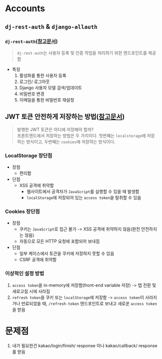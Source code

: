 # Accounts
## `dj-rest-auth` & `django-allauth`
### `dj-rest-auth`([참고문서](https://dj-rest-auth.readthedocs.io/en/latest/index.html))
> `dj-rest-auth`는 사용자 등록 및 인증 작업을 처리하기 위한 엔드포인트를 제공함
* 특징
    1. 활성화를 통한 사용자 등록
    2. 로그인/ 로그아웃
    3. Django 사용자 모델 검색/업데이트
    4. 비밀번호 변경
    5. 이메일을 통한 비밀번호 재설정

    
## JWT 토큰 안전하게 저장하는 방법([참고문서](https://hshine1226.medium.com/localstorage-vs-cookies-jwt-%ED%86%A0%ED%81%B0%EC%9D%84-%EC%95%88%EC%A0%84%ED%95%98%EA%B2%8C-%EC%A0%80%EC%9E%A5%ED%95%98%EA%B8%B0-%EC%9C%84%ED%95%B4-%EC%95%8C%EC%95%84%EC%95%BC%ED%95%A0-%EB%AA%A8%EB%93%A0%EA%B2%83-4fb7fb41327c))
> 발행한 JWT 토큰은 어디에 저장해야 할까?  
> 프론트엔드에서 저장하는 방법은 두 가지이다. 첫번째는 `localstorage`에 저장하는 방식이고, 두번째는 `cookies`에 저장하는 방식이다. 
### LocalStorage 장단점
* 장점
    - 편리함
* 단점
    - XSS 공격에 취약함
        - 웹사이트에서 공격자가 `JavaScript`를 실행할 수 있을 때 발생함
        - `localStorage`에 저장되어 있는 `access token`을 탈취할 수 있음
### Cookies 장단점
* 장점
    - 쿠키는 `JavaScript`로 접근 불가 -> XSS 공격에 취약하지 않음(완전 안전하지는 않음)
    - 자동으로 모든 HTTP 요청에 포함되어 보내짐
* 단점
    - 일부 케이스에서 토큰을 쿠키에 저장하지 못할 수 있음
    - CSRF 공격에 취약함

### 이상적인 설정 방법
1. `access token`을 in-memory에 저장함(front-end variable 저장) -> 탭 전환 및 새로고침 시에 사라짐
2. `refresh token`을 쿠키 또는 `localStorage`에 저장함 -> `access token`이 사라지거나 만료되었을 때, `/refresh-token` 엔드포인트로 보내고 새로운 `access token`을 받음 

# 문제점
1. 내가 필요한건 kakao/login/finish/ response 이나 kakao/callback/ response를 받음